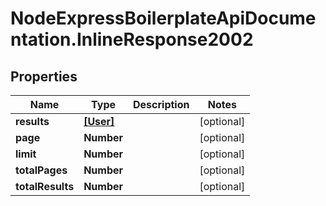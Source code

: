 # NodeExpressBoilerplateApiDocumentation.InlineResponse2002

## Properties
Name | Type | Description | Notes
------------ | ------------- | ------------- | -------------
**results** | [**[User]**](User.md) |  | [optional] 
**page** | **Number** |  | [optional] 
**limit** | **Number** |  | [optional] 
**totalPages** | **Number** |  | [optional] 
**totalResults** | **Number** |  | [optional] 
